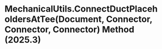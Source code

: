 # MechanicalUtils.ConnectDuctPlaceholdersAtTee(Document, Connector, Connector, Connector) Method (2025.3)

﻿